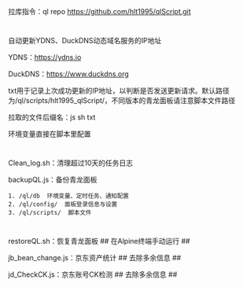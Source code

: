 拉库指令：ql repo https://github.com/hlt1995/qlScript.git
#
自动更新YDNS、DuckDNS动态域名服务的IP地址

YDNS：https://ydns.io

DuckDNS：https://www.duckdns.org

txt用于记录上次成功更新的IP地址，以判断是否发送更新请求。默认路径为/ql/scripts/hlt1995_qlScript/，不同版本的青龙面板请注意脚本文件路径

拉取的文件后缀名：js sh txt

环境变量直接在脚本里配置

#

Clean_log.sh：清理超过10天的任务日志


backupQL.js：备份青龙面板

    1. /ql/db  环境变量、定时任务、通知配置
    2. /ql/config/  面板登录信息与设置
    3. /ql/scripts/  脚本文件

#

restoreQL.sh：恢复青龙面板  ## 在Alpine终端手动运行 ##


jb_bean_change.js：京东资产统计 ## 去除多余信息 ##


jd_CheckCK.js：京东账号CK检测  ## 去除多余信息 ##

